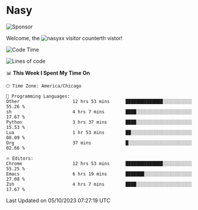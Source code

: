 # Nasy

<!--
<p align="center">
<img height="200" src="https://github-readme-stats.vercel.app/api?username=nasyxx&count_private=true&show_icons=true&theme=dracula&include_all_commits=true"/>
<img height="200" src="https://github-readme-stats.vercel.app/api/top-langs/?username=nasyxx&theme=dracula&hide=html,jupyter+notebook&count_private=true&show_icons=true"/>
</p>

  
----------------
-->

![Sponsor](https://img.shields.io/static/v1.svg?label=Sponsor&message=%E2%9D%A4&logo=GitHub&style=flat&color=pink)
 
Welcome, the ![nasyxx visitor counter](https://count.getloli.com/get/@nasyxx?theme=rule34)th vistor!
 
<!--START_SECTION:waka-->
![Code Time](http://img.shields.io/badge/Code%20Time-3%2C755%20hrs%2028%20mins-blue)

![Lines of code](https://img.shields.io/badge/From%20Hello%20World%20I%27ve%20Written-6.3%20million%20lines%20of%20code-blue)

📊 **This Week I Spent My Time On** 

```text
🕑︎ Time Zone: America/Chicago

💬 Programming Languages: 
Other                    12 hrs 53 mins      ██████████████░░░░░░░░░░░   55.26 % 
sh                       4 hrs 7 mins        ████░░░░░░░░░░░░░░░░░░░░░   17.67 % 
Python                   3 hrs 37 mins       ████░░░░░░░░░░░░░░░░░░░░░   15.53 % 
Lua                      1 hr 53 mins        ██░░░░░░░░░░░░░░░░░░░░░░░   08.09 % 
Org                      37 mins             █░░░░░░░░░░░░░░░░░░░░░░░░   02.66 % 

🔥 Editors: 
Chrome                   12 hrs 53 mins      ██████████████░░░░░░░░░░░   55.25 % 
Emacs                    6 hrs 19 mins       ███████░░░░░░░░░░░░░░░░░░   27.08 % 
Zsh                      4 hrs 7 mins        ████░░░░░░░░░░░░░░░░░░░░░   17.67 % 
```


 Last Updated on 05/10/2023 07:27:19 UTC
<!--END_SECTION:waka-->

<!-- ![visitors](https://visitor-badge.laobi.icu/badge?page_id=nasyxx.nasyxx) -->
